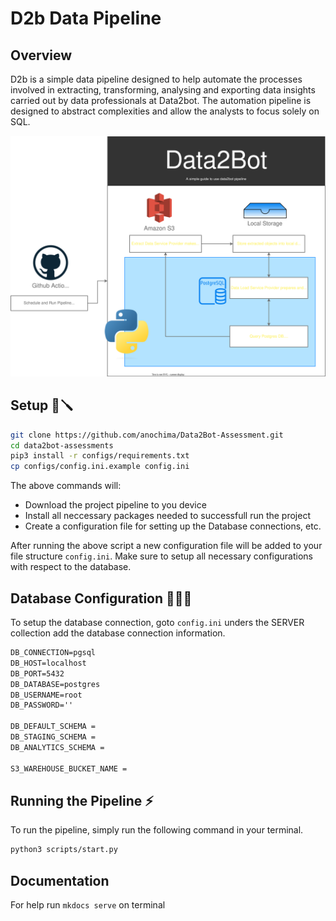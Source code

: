 # D2b Data Pipeline
## **Overview** 
D2b is a simple data pipeline designed to help automate the processes involved in extracting, transforming, analysing and exporting data insights carried out by data professionals at Data2bot. The automation pipeline is designed to abstract complexities and allow the analysts to focus solely on SQL.

<img src='docs/assets/system.svg' alt='System flow'>

## Setup 🔩🪛
```bash
git clone https://github.com/anochima/Data2Bot-Assessment.git
cd data2bot-assessments
pip3 install -r configs/requirements.txt
cp configs/config.ini.example config.ini
```
The above commands will: 
* Download the project pipeline to you device
* Install all neccessary packages needed to successfull run the project
* Create a configuration file for setting up the Database connections, etc.

After running the above script a new configuration file will be added to your file structure `config.ini`. Make sure to setup all necessary configurations with respect to the database.

## Database Configuration 👨🏽‍💻
To setup the database connection, goto `config.ini` unders the SERVER collection add the database connection information.
```md
DB_CONNECTION=pgsql
DB_HOST=localhost
DB_PORT=5432
DB_DATABASE=postgres
DB_USERNAME=root
DB_PASSWORD=''

DB_DEFAULT_SCHEMA = 
DB_STAGING_SCHEMA = 
DB_ANALYTICS_SCHEMA =  

S3_WAREHOUSE_BUCKET_NAME = 

```

## Running the Pipeline ⚡️
To run the pipeline, simply run the following command in your terminal.
```bash
python3 scripts/start.py
```

## Documentation
For help run `mkdocs serve` on terminal
